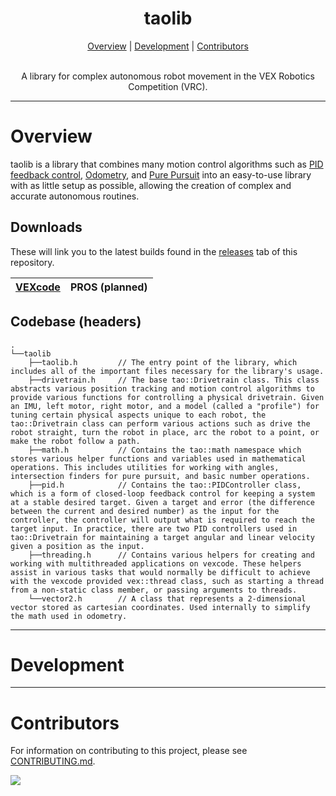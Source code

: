 <h1 align="center">taolib</h1>

<p align="center">
  <a href="#overview">Overview</a> |
  <a href="#development">Development</a> |
  <a href="#contributors">Contributors</a>
</p>

<p align="center">  <br/>
A library for complex autonomous robot movement in the VEX Robotics Competition (VRC).
  <br/>
</p>

---

# Overview

taolib is a library that combines many motion control algorithms such as [PID feedback control](https://renegaderobotics.org/pid-beginners-guide/), [Odometry](http://thepilons.ca/wp-content/uploads/2018/10/Tracking.pdf), and [Pure Pursuit](https://colab.research.google.com/drive/1fS4KaYXb7F1YQjP9lu66p511gsIPZWFe?usp=sharing#scrollTo=mx9nirOrLlN3) into an easy-to-use library with as little setup as possible, allowing the creation of complex and accurate autonomous routines.

## Downloads

These will link you to the latest builds found in the [releases](https://github.com/Tropix126/taolib/releases/) tab of this repository.

| [VEXcode]()  | PROS (planned) |
| ------------- | ------------- |



## Codebase (headers)

```
.
└──taolib
    ├──taolib.h         // The entry point of the library, which includes all of the important files necessary for the library's usage.
    ├──drivetrain.h     // The base tao::Drivetrain class. This class abstracts various position tracking and motion control algorithms to provide various functions for controlling a physical drivetrain. Given an IMU, left motor, right motor, and a model (called a "profile") for tuning certain physical aspects unique to each robot, the tao::Drivetrain class can perform various actions such as drive the robot straight, turn the robot in place, arc the robot to a point, or make the robot follow a path.
    ├──math.h           // Contains the tao::math namespace which stores various helper functions and variables used in mathematical operations. This includes utilities for working with angles, intersection finders for pure pursuit, and basic number operations.
    ├──pid.h            // Contains the tao::PIDController class, which is a form of closed-loop feedback control for keeping a system at a stable desired target. Given a target and error (the difference between the current and desired number) as the input for the controller, the controller will output what is required to reach the target input. In practice, there are two PID controllers used in tao::Drivetrain for maintaining a target angular and linear velocity given a position as the input.
    ├──threading.h      // Contains various helpers for creating and working with multithreaded applications on vexcode. These helpers assist in various tasks that would normally be difficult to achieve with the vexcode provided vex::thread class, such as starting a thread from a non-static class member, or passing arguments to threads.
    └──vector2.h        // A class that represents a 2-dimensional vector stored as cartesian coordinates. Used internally to simplify the math used in odometry.
```

---

# Development

---

# Contributors

For information on contributing to this project, please see [CONTRIBUTING.md](/CONTRIBUTING.md).

<a href="https://github.com/tropix126/taolib/graphs/contributors">
  <img src="https://contrib.rocks/image?repo=tropix126/taolib" />
</a>
